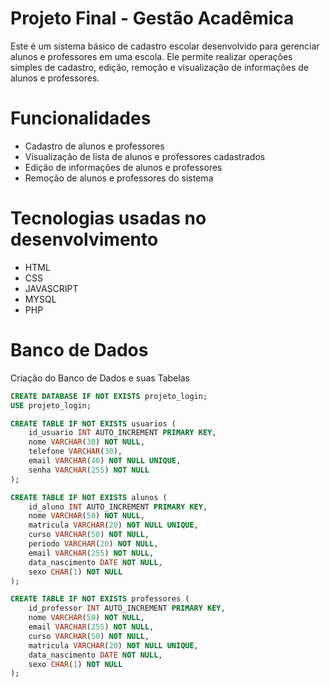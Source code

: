 # Projeto Final - Gestão Acadêmica

Este é um sistema básico de cadastro escolar desenvolvido para gerenciar alunos e professores em uma escola. Ele permite realizar operações simples de cadastro, edição, remoção e visualização de informações de alunos e professores.

# Funcionalidades
- Cadastro de alunos e professores
- Visualização de lista de alunos e professores cadastrados
- Edição de informações de alunos e professores
- Remoção de alunos e professores do sistema

# Tecnologias usadas no desenvolvimento
- HTML
- CSS
- JAVASCRIPT
- MYSQL
- PHP

# Banco de Dados

Criação do Banco de Dados e suas Tabelas

```sql
CREATE DATABASE IF NOT EXISTS projeto_login;
USE projeto_login;

CREATE TABLE IF NOT EXISTS usuarios (
    id_usuario INT AUTO_INCREMENT PRIMARY KEY,
    nome VARCHAR(30) NOT NULL,
    telefone VARCHAR(30),
    email VARCHAR(40) NOT NULL UNIQUE,
    senha VARCHAR(255) NOT NULL
);

CREATE TABLE IF NOT EXISTS alunos (
    id_aluno INT AUTO_INCREMENT PRIMARY KEY,
    nome VARCHAR(50) NOT NULL,
    matricula VARCHAR(20) NOT NULL UNIQUE,
    curso VARCHAR(50) NOT NULL,
    periodo VARCHAR(20) NOT NULL,
    email VARCHAR(255) NOT NULL,
    data_nascimento DATE NOT NULL,
    sexo CHAR(1) NOT NULL
);

CREATE TABLE IF NOT EXISTS professores (
    id_professor INT AUTO_INCREMENT PRIMARY KEY,
    nome VARCHAR(50) NOT NULL,
    email VARCHAR(255) NOT NULL,
    curso VARCHAR(50) NOT NULL,
    matricula VARCHAR(20) NOT NULL UNIQUE,
    data_nascimento DATE NOT NULL,
    sexo CHAR(1) NOT NULL
);
